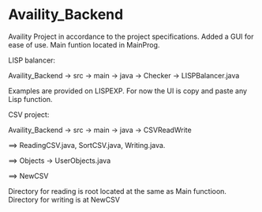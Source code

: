 # Availity_Backend
Availity Project in accordance to the project specifications. Added a GUI for ease of use.
Main funtion located in MainProg.

LISP balancer: 
<p>Availity_Backend -> src -> main -> java -> Checker -> LISPBalancer.java</p>
<p>Examples are provided on LISPEXP. For now the UI is copy and paste any Lisp function.</p>

<p></p>
CSV project: 
<p>Availity_Backend -> src -> main -> java ->
CSVReadWrite 
<p >==> ReadingCSV.java, SortCSV.java, Writing.java.</p>
<p>==>     Objects -> UserObjects.java</p>           
<p>==>     NewCSV</p>
</p>

<p>Directory for reading is root located at the same as Main functioon. Directory for writing is at NewCSV</p>

